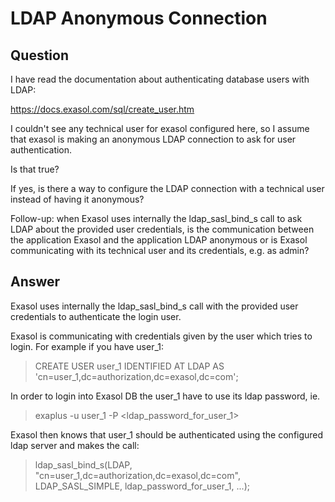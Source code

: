 # LDAP Anonymous Connection

## Question
I have read the documentation about authenticating database users with LDAP: 

https://docs.exasol.com/sql/create_user.htm

I couldn't see any technical user for exasol configured here, so I assume that exasol is making an anonymous LDAP connection to ask for user authentication.

Is that true?

If yes, is there a way to configure the LDAP connection with a technical user instead of having it anonymous?

Follow-up: when Exasol uses internally the ldap_sasl_bind_s call to ask LDAP about the provided user credentials, is the communication between the application Exasol and the application LDAP anonymous or is Exasol communicating with its technical user and its credentials, e.g. as admin? 

## Answer
Exasol uses internally the ldap_sasl_bind_s call with the provided user credentials to authenticate the login user.  

Exasol is communicating with credentials given by the user which tries to login. For example if you have user_1:

> CREATE USER user_1 IDENTIFIED AT LDAP AS 'cn=user_1,dc=authorization,dc=exasol,dc=com';

In order to login into Exasol DB the user_1 have to use its ldap password, ie.

> exaplus -u user_1 -P <ldap_password_for_user_1>

Exasol then knows that user_1 should be authenticated using the configured ldap server and makes the call:

> ldap_sasl_bind_s(LDAP, "cn=user_1,dc=authorization,dc=exasol,dc=com", LDAP_SASL_SIMPLE, ldap_password_for_user_1, ...);
